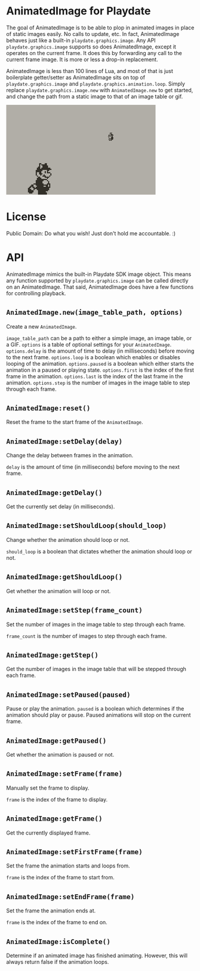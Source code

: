 # AnimatedImage for Playdate

The goal of AnimatedImage is to be able to plop in animated images in place of static images easily. No calls to update, etc. In fact, AnimatedImage behaves just like a built-in `playdate.graphics.image`. Any API `playdate.graphics.image` supports so does AnimatedImage, except it operates on the current frame. It does this by forwarding any call to the current frame image. It is more or less a drop-in replacement.

AnimatedImage is less than 100 lines of Lua, and most of that is just boilerplate getter/setter as AnimatedImage sits on top of `playdate.graphics.image` and `playdate.graphics.animation.loop`. Simply replace `playdate.graphics.image.new` with `AnimatedImage.new` to get started, and change the path from a static image to that of an image table or gif.

![Example Animation](/demo.gif?raw=true "Example Animation")

# License

Public Domain: Do what you wish! Just don't hold me accountable. :)

# API

AnimatedImage mimics the built-in Playdate SDK image object. This means any function supported by `playdate.graphics.image` can be called directly on an AnimatedImage. That said, AnimatedImage does have a few functions for controlling playback.

## `AnimatedImage.new(image_table_path, options)`
Create a new `AnimatedImage`.

`image_table_path` can be a path to either a simple image, an image table, or a GIF.
`options` is a table of optional settings for your `AnimatedImage`.
`options.delay` is the amount of time to delay (in milliseconds) before moving to the next frame.
`options.loop` is a boolean which enables or disables looping of the animation.
`options.paused` is a boolean which either starts the animation in a paused or playing state.
`options.first` is the index of the first frame in the animation.
`options.last` is the index of the last frame in the animation.
`options.step` is the number of images in the image table to step through each frame.


## `AnimatedImage:reset()`
Reset the frame to the start frame of the `AnimatedImage`.

## `AnimatedImage:setDelay(delay)`
Change the delay between frames in the animation.

`delay` is the amount of time (in milliseconds) before moving to the next frame.

## `AnimatedImage:getDelay()`
Get the currently set delay (in milliseconds).

## `AnimatedImage:setShouldLoop(should_loop)`
Change whether the animation should loop or not.

`should_loop` is a boolean that dictates whether the animation should loop or not.

## `AnimatedImage:getShouldLoop()`
Get whether the animation will loop or not.

## `AnimatedImage:setStep(frame_count)`
Set the number of images in the image table to step through each frame.

`frame_count` is the number of images to step through each frame.

## `AnimatedImage:getStep()`
Get the number of images in the image table that will be stepped through each frame.

## `AnimatedImage:setPaused(paused)`
Pause or play the animation.
`paused` is a boolean which determines if the animation should play or pause. Paused animations will stop on the current frame.

## `AnimatedImage:getPaused()`
Get whether the animation is paused or not.

## `AnimatedImage:setFrame(frame)`
Manually set the frame to display.

`frame` is the index of the frame to display.

## `AnimatedImage:getFrame()`
Get the currently displayed frame.

## `AnimatedImage:setFirstFrame(frame)`
Set the frame the animation starts and loops from.

`frame` is the index of the frame to start from.

## `AnimatedImage:setEndFrame(frame)`
Set the frame the animation ends at.

`frame` is the index of the frame to end on.

## `AnimatedImage:isComplete()`
Determine if an animated image has finished animating. However, this will always return false if the animation loops.
